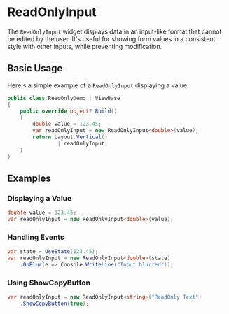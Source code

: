 # ReadOnlyInput

The `ReadOnlyInput` widget displays data in an input-like format that cannot be edited by the user. It's useful for showing form values in a consistent style with other inputs, while preventing modification.

## Basic Usage

Here's a simple example of a `ReadOnlyInput` displaying a value:

```csharp demo-below
public class ReadOnlyDemo : ViewBase
{    
    public override object? Build()
    {    
        double value = 123.45;
        var readOnlyInput = new ReadOnlyInput<double>(value);
        return Layout.Vertical()
                | readOnlyInput;
    }    
}    
```

## Examples

### Displaying a Value

```csharp
double value = 123.45;
var readOnlyInput = new ReadOnlyInput<double>(value);
```

### Handling Events

```csharp
var state = UseState(123.45);
var readOnlyInput = new ReadOnlyInput<double>(state)
    .OnBlur(e => Console.WriteLine("Input blurred"));
```

### Using ShowCopyButton

```csharp
var readOnlyInput = new ReadOnlyInput<string>("ReadOnly Text")
    .ShowCopyButton(true);
```

<WidgetDocs Type="Ivy.ReadOnlyInput" ExtensionTypes="Ivy.ReadOnlyInputExtensions" SourceUrl="https://github.com/Ivy-Interactive/Ivy-Framework/blob/main/Ivy/Widgets/Inputs/ReadOnlyInput.cs"/> 